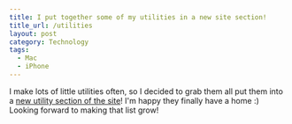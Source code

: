 ```yaml
---
title: I put together some of my utilities in a new site section!
title_url: /utilities
layout: post
category: Technology
tags:
  - Mac
  - iPhone
---
```

I make lots of little utilities often, so I decided to grab them all put them into a [new utility section of the site](/utilities)! I'm happy they finally have a home :) Looking forward to making that list grow! 